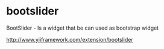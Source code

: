 bootslider
==========

BootSlider - Is a widget that be can used as bootstrap widget

http://www.yiiframework.com/extension/bootslider
